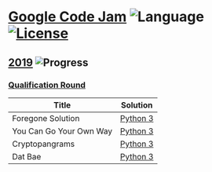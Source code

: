 # [Google Code Jam](https://codingcompetitions.withgoogle.com/codejam/) ![Language](https://img.shields.io/badge/language-Python3-blue.svg) [![License](https://img.shields.io/badge/license-MIT-blue.svg)](LICENSE) 

## [2019](https://codingcompetitions.withgoogle.com/codejam/archive/2019) ![Progress](https://img.shields.io/badge/progress-1%20%2F%204-32CD32.svg)

### [Qualification Round](https://codingcompetitions.withgoogle.com/codejam/round/0000000000051705)
| Title | Solution | 
|-------|----------|
|Foregone Solution | [Python 3](./2019/qualification-round/forgone_solution.py)| 
|You Can Go Your Own Way| [Python 3](./2019/qualification-round/)|
|Cryptopangrams | [Python 3](./2019/qualification-round/)|
|Dat Bae | [Python 3](./2019/qualification-round/) |


